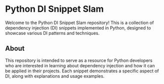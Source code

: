 # Python DI Snippet Slam

Welcome to the Python DI Snippet Slam repository! This is a collection of dependency injection (DI) snippets implemented in Python, designed to showcase various DI patterns and techniques.

## About

This repository is intended to serve as a resource for Python developers who are interested in learning about dependency injection and how it can be applied in their projects. Each snippet demonstrates a specific aspect of DI, along with explanations and usage examples.

